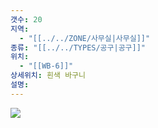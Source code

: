```yaml
---
갯수: 20
지역:
  - "[[../../ZONE/사무실|사무실]]"
종류: "[[../../TYPES/공구|공구]]"
위치:
  - "[[WB-6]]"
상세위치: 흰색 바구니
설명:
---
```

![](http://192.168.50.22/devices/240608_IMG_0249.jpg)
